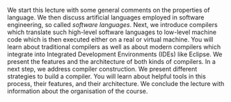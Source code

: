 We start this lecture with some general comments on the properties of language. 
We then discuss artificial languages employed in software engineering, so called *software languages*. 
Next, we introduce compilers which translate such high-level software languages to low-level machine code which is then executed either on a real or virtual machine. 
You will learn about traditional compilers as well as about modern compilers which integrate into Integrated Development Environments (IDEs) like Eclipse. 
We present the features and the architecture of both kinds of compilers. 
In a next step, we address compiler construction. 
We present different strategies to build a compiler. 
You will learn about helpful tools in this process, their features, and their architecture. 
We conclude the lecture with information about the organisation of the course.

